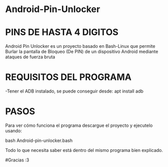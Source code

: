 # Android-Pin-Unlocker
# PINS DE HASTA 4 DIGITOS

Android Pin Unlocker es un proyecto basado en Bash-Linux que permite
Burlar la pantalla de Bloqueo (De PIN) de un dispositivo Android mediante
ataques de fuerza bruta

# REQUISITOS DEL PROGRAMA

-Tener el ADB instalado, se puede conseguir desde:
apt install adb

# PASOS
Para ver cómo funciona el programa descargue el proyecto y
ejecutelo usando:

bash Android-pin-unlocker.bash

Todo lo que necesita saber está dentro del mismo programa bien
explicado.

#Gracias :3
